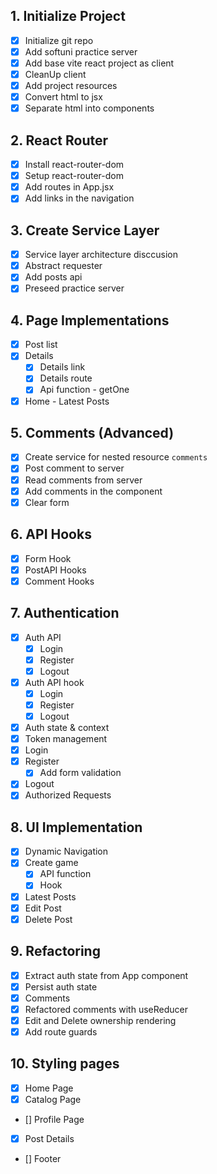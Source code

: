 ## 1. Initialize Project
- [x] Initialize git repo
- [x] Add softuni practice server
- [x] Add base vite react project as client
- [x] CleanUp client
- [x] Add project resources
- [x] Convert html to jsx
- [x] Separate html into components
## 2. React Router
- [x] Install react-router-dom
- [x] Setup react-router-dom
- [x] Add routes in App.jsx
- [x] Add links in the navigation
## 3. Create Service Layer
- [x] Service layer architecture disccusion
- [x] Abstract requester
- [x] Add posts api
- [x] Preseed practice server
## 4. Page Implementations
- [x] Post list
- [x] Details
  - [x] Details link
  - [x] Details route
  - [x] Api function - getOne
- [x] Home - Latest Posts
## 5. Comments (Advanced)
- [x] Create service for nested resource `comments`
- [x] Post comment to server
- [x] Read comments from server
- [x] Add comments in the component
- [x] Clear form
## 6. API Hooks
- [x] Form Hook
- [x] PostAPI Hooks
- [x] Comment Hooks
## 7. Authentication
- [x] Auth API
  - [x] Login
  - [x] Register
  - [x] Logout
- [x] Auth API hook
  - [x] Login
  - [x] Register
  - [x] Logout
- [x] Auth state & context
- [x] Token management
- [x] Login
- [x] Register
  - [x] Add form validation
- [x] Logout
- [x] Authorized Requests
## 8. UI Implementation
- [x] Dynamic Navigation
- [x] Create game
  - [x] API function
  - [x] Hook
- [x] Latest Posts
- [x] Edit Post
- [x] Delete Post
## 9. Refactoring
- [x] Extract auth state from App component
- [x] Persist auth state
- [x] Comments
- [x] Refactored comments with useReducer
- [x] Edit and Delete ownership rendering
- [x] Add route guards
## 10. Styling pages
- [x] Home Page
- [x] Catalog Page
- [] Profile Page
- [x] Post Details
- [] Footer

